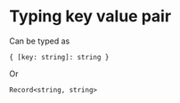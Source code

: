 # Typing key value pair

Can be typed as

`{ [key: string]: string }`

Or

`Record<string, string>`

